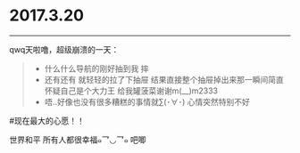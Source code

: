 # 2017.3.20

------

qwq天啦噜，超级崩溃的一天：

> * 什么什么导航的刚好抽到我 摔 
> * 还有还有 就轻轻的拉了下抽屉 结果直接整个抽屉掉出来那一瞬间简直怀疑自己是个大力王
    给我罐菠菜谢谢m(__)m2333
> * 唔..好像也没有很多糟糕的事情就∑(･∀･) 心情突然特别不好

#现在最大的心愿！！

世界和平
所有人都很幸福๑乛◡乛๑
吧唧